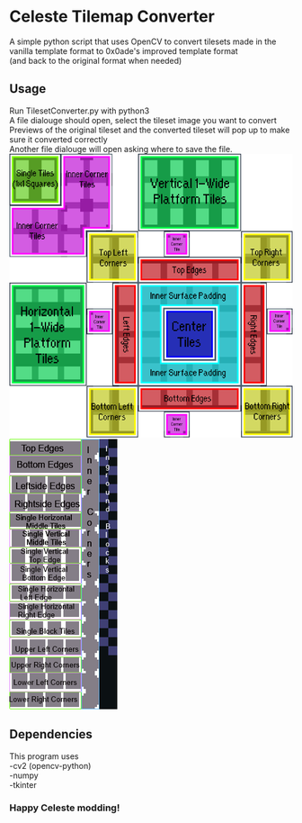 # Celeste Tilemap Converter
 A simple python script that uses OpenCV to convert tilesets made in the vanilla template format to 0x0ade's improved template format\
 (and back to the original format when needed)
 
## Usage
 Run TilesetConverter.py with python3\
 A file dialouge should open, select the tileset image you want to convert\
 Previews of the original tileset and the converted tileset will pop up to make sure it converted correctly\
 Another file dialouge will open asking where to save the file.\
 ![alt text](https://github.com/Storby42/Celeste-Tilemap-Converter/blob/main/Type1Ref.png?raw=true "Improved Template")\
 ![alt text](https://github.com/Storby42/Celeste-Tilemap-Converter/blob/main/Type2Ref.png?raw=true "Vanilla Template")
 
## Dependencies
This program uses\
-cv2 (opencv-python)\
-numpy\
-tkinter

### Happy Celeste modding!

